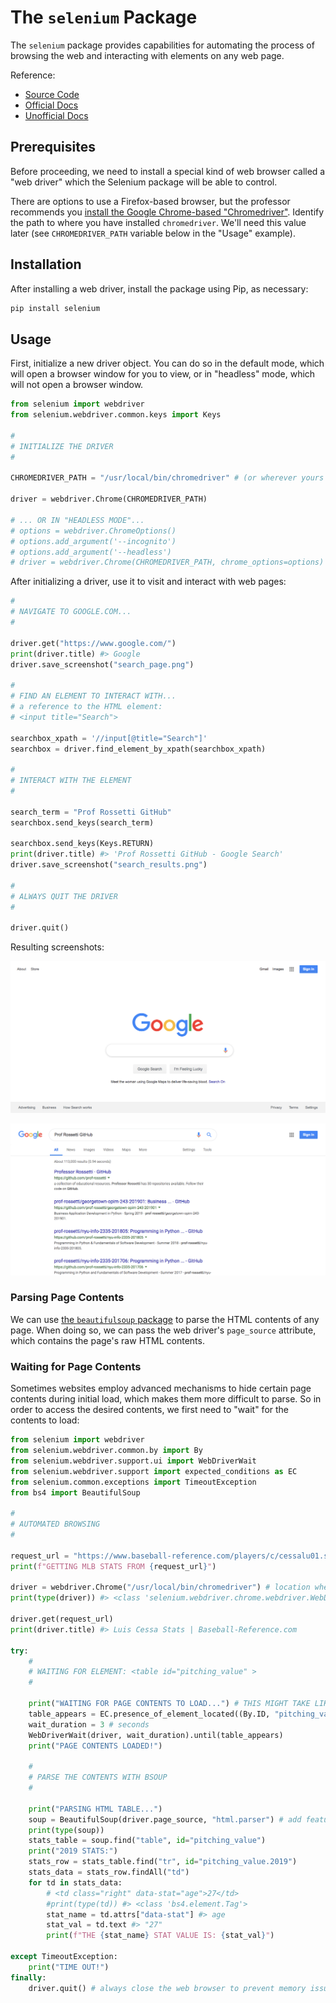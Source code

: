 # The `selenium` Package

The `selenium` package provides capabilities for automating the process of browsing the web and interacting with elements on any web page.

Reference:

  + [Source Code](https://github.com/SeleniumHQ/selenium/tree/master/py)
  + [Official Docs](https://seleniumhq.github.io/selenium/docs/api/py/api.html)
  + [Unofficial Docs](https://selenium-python.readthedocs.io/index.html)

## Prerequisites

Before proceeding, we need to install a special kind of web browser called a "web driver" which the Selenium package will be able to control.

There are options to use a Firefox-based browser, but the professor recommends you [install the Google Chrome-based "Chromedriver"](/notes/clis/chromedriver.md#installation). Identify the path to where you have installed `chromedriver`. We'll need this value later (see `CHROMEDRIVER_PATH` variable below in the "Usage" example).

## Installation

After installing a web driver, install the package using Pip, as necessary:

```sh
pip install selenium
```

## Usage

First, initialize a new driver object. You can do so in the default mode, which will open a browser window for you to view, or in "headless" mode, which will not open a browser window.

```py
from selenium import webdriver
from selenium.webdriver.common.keys import Keys

#
# INITIALIZE THE DRIVER
#

CHROMEDRIVER_PATH = "/usr/local/bin/chromedriver" # (or wherever yours is installed)

driver = webdriver.Chrome(CHROMEDRIVER_PATH)

# ... OR IN "HEADLESS MODE"...
# options = webdriver.ChromeOptions()
# options.add_argument('--incognito')
# options.add_argument('--headless')
# driver = webdriver.Chrome(CHROMEDRIVER_PATH, chrome_options=options)
```

After initializing a driver, use it to visit and interact with web pages:

```py
#
# NAVIGATE TO GOOGLE.COM...
#

driver.get("https://www.google.com/")
print(driver.title) #> Google
driver.save_screenshot("search_page.png")

#
# FIND AN ELEMENT TO INTERACT WITH...
# a reference to the HTML element:
# <input title="Search">

searchbox_xpath = '//input[@title="Search"]'
searchbox = driver.find_element_by_xpath(searchbox_xpath)

#
# INTERACT WITH THE ELEMENT
#

search_term = "Prof Rossetti GitHub"
searchbox.send_keys(search_term)

searchbox.send_keys(Keys.RETURN)
print(driver.title) #> 'Prof Rossetti GitHub - Google Search'
driver.save_screenshot("search_results.png")

#
# ALWAYS QUIT THE DRIVER
#

driver.quit()
```

Resulting screenshots:

![](/exercises/automated-browsing/search_page.png)

![](/exercises/automated-browsing/search_results.png)


### Parsing Page Contents

We can use [the `beautifulsoup` package](/notes/python/packages/beautifulsoup.md) to parse the HTML contents of any page. When doing so, we can pass the web driver's `page_source` attribute, which contains the page's raw HTML contents.

### Waiting for Page Contents

Sometimes websites employ advanced mechanisms to hide certain page contents during initial load, which makes them more difficult to parse. So in order to access the desired contents, we first need to "wait" for the contents to load:

```py
from selenium import webdriver
from selenium.webdriver.common.by import By
from selenium.webdriver.support.ui import WebDriverWait
from selenium.webdriver.support import expected_conditions as EC
from selenium.common.exceptions import TimeoutException
from bs4 import BeautifulSoup

#
# AUTOMATED BROWSING
#

request_url = "https://www.baseball-reference.com/players/c/cessalu01.shtml" # an example player (pitcher)
print(f"GETTING MLB STATS FROM {request_url}")

driver = webdriver.Chrome("/usr/local/bin/chromedriver") # location where chromedriver is installed
print(type(driver)) #> <class 'selenium.webdriver.chrome.webdriver.WebDriver'>

driver.get(request_url)
print(driver.title) #> Luis Cessa Stats | Baseball-Reference.com

try:
    #
    # WAITING FOR ELEMENT: <table id="pitching_value" >
    #

    print("WAITING FOR PAGE CONTENTS TO LOAD...") # THIS MIGHT TAKE LIKE 20 SECONDS ACTUALLY...
    table_appears = EC.presence_of_element_located((By.ID, "pitching_value")) # double parens here indicate the parameter is a "tuple" datatype
    wait_duration = 3 # seconds
    WebDriverWait(driver, wait_duration).until(table_appears)
    print("PAGE CONTENTS LOADED!")

    #
    # PARSE THE CONTENTS WITH BSOUP
    #

    print("PARSING HTML TABLE...")
    soup = BeautifulSoup(driver.page_source, "html.parser") # add features param to avoid warning message
    print(type(soup))
    stats_table = soup.find("table", id="pitching_value")
    print("2019 STATS:")
    stats_row = stats_table.find("tr", id="pitching_value.2019")
    stats_data = stats_row.findAll("td")
    for td in stats_data:
        # <td class="right" data-stat="age">27</td>
        #print(type(td)) #> <class 'bs4.element.Tag'>
        stat_name = td.attrs["data-stat"] #> age
        stat_val = td.text #> "27"
        print(f"THE {stat_name} STAT VALUE IS: {stat_val}")

except TimeoutException:
    print("TIME OUT!")
finally:
    driver.quit() # always close the web browser to prevent memory issues
```
